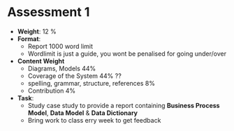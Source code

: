 # Assessment 1

- **Weight**: 12 %
- **Format**:
  - Report 1000 word limit
  - Wordlimit is just a guide, you wont be penalised for going under/over
- **Content Weight**
  - Diagrams, Models 44%
  - Coverage of the System 44% ??
  - spelling, grammar, structure, references 8%
  - Contribution 4%
- **Task**:
  - Study case study to provide a report containing **Business Process Model**, **Data Model** & **Data Dictionary**
  - Bring work to class erry week to get feedback